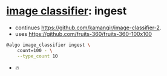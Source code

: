 # [image classifier](./image-classifier.md): ingest

- continues https://github.com/kamangir/image-classifier-2.
- uses https://github.com/fruits-360/fruits-360-100x100

```bash
@algo image_classifier ingest \
    count=100 - \
    --type_count 10
```


- 🔥
